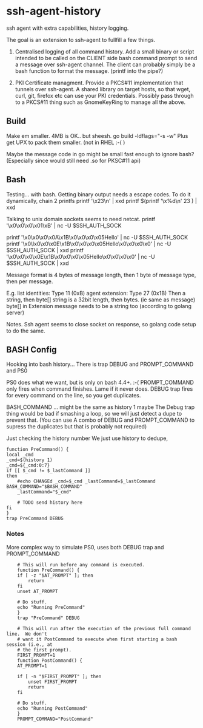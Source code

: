 # ssh-agent-history
ssh agent with extra capabilities, history logging.

The goal is an extension to ssh-agent to fullfill a few things.

1. Centralised logging of all command history.  Add a small binary or script intended to 
be called on the CLIENT side bash command prompt to send a message over ssh-agent 
channel.
 The client can probably simply be a bash function to format the message.  (printf into the pipe?)

2. PKI Certificate managment.  Provide a PKCS#11 implementation that tunnels over ssh-agent.
   A shared library on target hosts, so that wget, curl, git, firefox etc can use your PKI 
   credentials.  Possibly pass through to a PKCS#11 thing such as GnomeKeyRing to manage all the 
   above.
## Build

Make em smaller.  4MB is OK.. but sheesh.
go build -ldflags="-s -w" 
Plus get UPX to pack them smaller.  (not in RHEL :-( )

Maybe the message code in go might be small fast enough to ignore bash?  (Especially since would still need
.so for PKSC#11 api)

 ## Bash
 
 Testing... with bash.
 Getting binary output needs a escape codes.  To do it dynamically, chain 2 printfs
   printf  '\x23\n' | xxd
   printf $(printf '\\x%d\\n' 23 ) | xxd

Talking to unix domain sockets seems to need netcat.
  printf  '\x0\x0\x0\x01\xB' | nc -U  $SSH_AUTH_SOCK
 
  printf  '\x0\x0\x0\x0A\x1B\x0\x0\x0\x05Hello' | nc -U  $SSH_AUTH_SOCK
  printf  '\x0\lx0\x0\x0E\x1B\x0\x0\x0\x05Hello\x0\x0\x0\x0' | nc -U  $SSH_AUTH_SOCK | xxd
  printf  '\x0\x0\x0\x0E\x1B\x0\x0\x0\x05Hello\x0\x0\x0\x0' | nc -U  $SSH_AUTH_SOCK | xxd

Message format is 4 bytes of message length, then 1 byte of message type, then per message.

E.g. list identities: Type  11 (0xB)
     agent extension: Type 27 (0x1B)  Then a string, then byte[]
     string is a 32bit length, then bytes. (ie same as message)
    byte[] in Extension message needs to be a string too (according to golang server)


Notes.   Ssh agent seems to close socket on response, so golang code setup to do the same.



## BASH Config

Hooking into bash history... 
There is trap DEBUG and PROMPT_COMMAND and PS0

PS0 does what we want, but is only on bash 4.4+.  :-(
PROMPT_COMMAND only fires when command finishes. Lame if it never does.
DEBUG trap fires for every command on the line, so you get duplicates.

BASH_COMMAND ... might be the same as history 1 maybe
The Debug trap thing would be bad if smashing a loop, so we will just detect a dupe to
prevent that.  (You can use A combo of DEBUG and PROMPT_COMMAND to supress the duplicates
but that is probably not required)


Just checking the history number We just use history to dedupe, 

    function PreCommand() {
    local _cmd
    _cmd=$(history 1)
    _cmd=${_cmd:0:7}
    if [[ $_cmd != $_lastCommand ]]
    then
        #echo CHANGEd _cmd=$_cmd _lastCommand=$_lastCommand BASH_COMMAND="$BASH_COMMAND"
        _lastCommand="$_cmd"

        # TODO send history here
    fi
    }
    trap PreCommand DEBUG







### Notes


More complex way to simulate PS0, uses both DEBUG trap and PROMPT_COMMAND

        # This will run before any command is executed.
        function PreCommand() {
        if [ -z "$AT_PROMPT" ]; then
            return
        fi
        unset AT_PROMPT

        # Do stuff.
        echo "Running PreCommand"
        }
        trap "PreCommand" DEBUG

        # This will run after the execution of the previous full command line.  We don't
        # want it PostCommand to execute when first starting a bash session (i.e., at
        # the first prompt).
        FIRST_PROMPT=1
        function PostCommand() {
        AT_PROMPT=1

        if [ -n "$FIRST_PROMPT" ]; then
            unset FIRST_PROMPT
            return
        fi

        # Do stuff.
        echo "Running PostCommand"
        }
        PROMPT_COMMAND="PostCommand"

